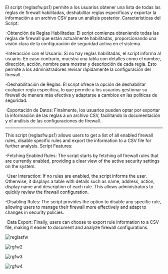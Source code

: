 El script (reglasfw.ps1) permite a los usuarios obtener una lista de todas las reglas de firewall habilitadas, deshabilitar reglas específicas y exportar la información a un archivo CSV para un análisis posterior.
Características del Script:

-Obtención de Reglas Habilitadas: El script comienza obteniendo todas las reglas de firewall que están actualmente habilitadas, proporcionando una visión clara de la configuración de seguridad activa en el sistema.

-Interacción con el Usuario: Si no hay reglas habilitadas, el script informa al usuario. En caso contrario, muestra una tabla con detalles como el nombre, dirección, acción, nombre para mostrar y descripción de cada regla. Esto permite a los administradores revisar rápidamente la configuración del firewall.

-Deshabilitación de Reglas: El script ofrece la opción de deshabilitar cualquier regla específica, lo que permite a los usuarios gestionar su firewall de manera más efectiva y adaptarse a cambios en las políticas de seguridad.

-Exportación de Datos: Finalmente, los usuarios pueden optar por exportar la información de las reglas a un archivo CSV, facilitando la documentación y el análisis de las configuraciones de firewall.

--------------------------------------------------------------------------------------------------------------------------------------------------------------------------------------------------------------------

This script (reglasfw.ps1) allows users to get a list of all enabled firewall rules, disable specific rules and export the information to a CSV file for further analysis.
Script Features:

-Fetching Enabled Rules: The script starts by fetching all firewall rules that are currently enabled, providing a clear view of the active security settings on the system.

-User Interaction: If no rules are enabled, the script informs the user. Otherwise, it displays a table with details such as name, address, action, display name and description of each rule. This allows administrators to quickly review the firewall configuration.

-Disabling Rules: The script provides the option to disable any specific rule, allowing users to manage their firewall more effectively and adapt to changes in security policies.

-Data Export: Finally, users can choose to export rule information to a CSV file, making it easier to document and analyze firewall configurations.

![reglasfw](https://github.com/user-attachments/assets/0ec5a6fb-2faa-4687-88c6-b83407b9daa8)

![rgfw2](https://github.com/user-attachments/assets/ea090c1f-19dd-4e16-870b-2c768d027d9f)

![rgfw3](https://github.com/user-attachments/assets/aac68a7d-5d2a-471d-b8c1-a427dc4ce7d2)

![rgfw4](https://github.com/user-attachments/assets/dde10cf0-32c2-4fc4-8551-9e70c5e1959b)


